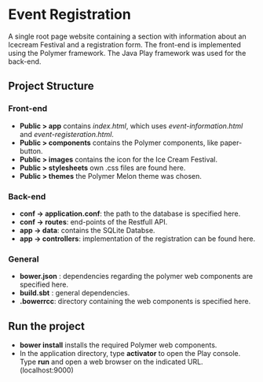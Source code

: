 # Event Registration
A single root page website containing a section with information about an Icecream Festival and a registration form.
The front-end is implemented using the Polymer framework. The Java Play framework was used for the back-end.

## Project Structure
### Front-end
- **Public > app** contains *index.html*, which uses *event-information.html* and *event-registeration.html*.
- **Public > components** contains the Polymer components, like paper-button.
- **Public > images** contains the icon for the Ice Cream Festival.
- **Public > stylesheets** own .css files are found here.
- **Public > themes** the Polymer Melon theme was chosen.

### Back-end
- **conf -> application.conf**: the path to the database is specified here.
- **conf -> routes**: end-points of the Restfull API.
- **app -> data**: contains the SQLite Databse.
- **app -> controllers**:  implementation of the registration can be found here.

### General
- **bower.json** : dependencies regarding the polymer web components are specified here.
- **build.sbt** : general dependencies.
- **.bowerrcc**: directory containing the web components is specified here.

## Run the project
- **bower install** installs the required Polymer web components.
-  In the application directory, type **activator** to open the Play console. Type **run** and open a web browser on the indicated URL. (localhost:9000)
